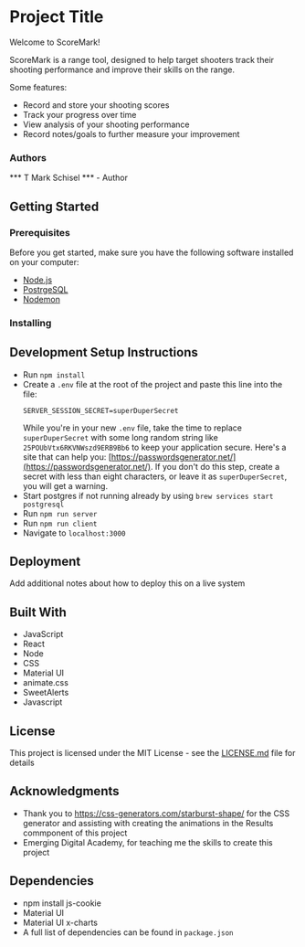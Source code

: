 # Project Title

Welcome to ScoreMark! 

ScoreMark is a range tool, designed to help target shooters track their shooting performance and improve their skills on the range.

Some features:
- Record and store your shooting scores
- Track your progress over time
- View analysis of your shooting performance
- Record notes/goals to further measure your improvement

### Authors
*** T Mark Schisel *** - Author

## Getting Started

### Prerequisites

Before you get started, make sure you have the following software installed on your computer:

- [Node.js](https://nodejs.org/en/)
- [PostrgeSQL](https://www.postgresql.org/)
- [Nodemon](https://nodemon.io/)

### Installing

## Development Setup Instructions

- Run `npm install`
- Create a `.env` file at the root of the project and paste this line into the file:
  ```
  SERVER_SESSION_SECRET=superDuperSecret
  ```
  While you're in your new `.env` file, take the time to replace `superDuperSecret` with some long random string like `25POUbVtx6RKVNWszd9ERB9Bb6` to keep your application secure. Here's a site that can help you: [https://passwordsgenerator.net/](https://passwordsgenerator.net/). If you don't do this step, create a secret with less than eight characters, or leave it as `superDuperSecret`, you will get a warning.
- Start postgres if not running already by using `brew services start postgresql`
- Run `npm run server`
- Run `npm run client`
- Navigate to `localhost:3000`

## Deployment

Add additional notes about how to deploy this on a live system

## Built With

* JavaScript
* React
* Node
* CSS
* Material UI
* animate.css
* SweetAlerts
* Javascript

## License

This project is licensed under the MIT License - see the [LICENSE.md](LICENSE.md) file for details

## Acknowledgments

* Thank you to https://css-generators.com/starburst-shape/ for the CSS generator and assisting with creating the animations in the Results commponent of this project
* Emerging Digital Academy, for teaching me the skills to create this project

## Dependencies
* npm install js-cookie
* Material UI
* Material UI x-charts
* A full list of dependencies can be found in `package.json`